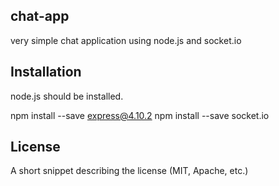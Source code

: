 ## chat-app

very simple chat application using node.js and socket.io

## Installation

node.js should be installed.

npm install --save express@4.10.2
npm install --save socket.io

## License

A short snippet describing the license (MIT, Apache, etc.)